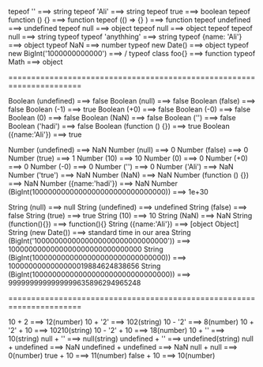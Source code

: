 tepeof '' ===>   string
tepeof 'Ali' ===>   string
tepeof true ===>   boolean
tepeof function () {} ===>   function
tepeof (() => {} ) ===>   function
tepeof undefined ===>   undefined
tepeof null ===>   object
tepeof null ===>   object
tepeof tepeof null ===>   string
typeof typeof 'anythhing' ===>   string
typeof {name: 'Ali'} ===>   object
typeof NaN ===>   number
typeof new Date() ===>   object
typeof new BigInt('1000000000000') ===>   /
typeof class foo{} ===>   function
typeof Math ===>   object


======================================================================


Boolean (undefined) ===>   false
Boolean (null) ===>   false
Boolean (false) ===>   false
Boolean (-1) ===>   true
Boolean (+0) ===>   false
Boolean (-0) ===>   false
Boolean (0) ===>   false
Boolean (NaN) ===>   false
Boolean ('') ===>   false
Boolean ('hadi') ===>   false
Boolean (function () {}) ===>   true
Boolean ({name:'Ali'}) ===>   true



Number (undefined) ===>   NaN
Number (null) ===>   0
Number (false) ===>   0
Number (true) ===>   1
Number (10) ===>   10
Number (0) ===>   0
Number (+0) ===>   0
Number (-0) ===>   0
Number ('') ===>   0
Number ('Ali') ===>   NaN
Number ('true') ===>   NaN
Number (NaN) ===>   NaN
Number (function () {}) ===>   NaN
Number ({name:'hadi'}) ===>   NaN
Number (BigInt(1000000000000000000000000000000)) ===>   1e+30



String (null) ===> null
String (undefined) ===> undefined
String (false) ===> false
String (true) ===> true
String (10) ===> 10
String (NaN) ===> NaN
String (function(){}) ===> function(){}
String ({name:'Ali'}) ===> [object Object]
String (new Date()) ===> standard time in our area
String (BigInt('1000000000000000000000000000000')) ===>   1000000000000000000000000000000
String (BigInt(1000000000000000000000000000000)) ===>   1000000000000000019884624838656
String (BigInt(10000000000000000000000000000000)) ===>   9999999999999999635896294965248


======================================================================


10 + 2 ===>   12(number)
10 + '2' ===>   102(string)
10 - '2' ===>   8(number)
10 + '2' + 10 ===> 10210(string)
10 - '2' + 10 ===> 18(number)
10 + '' ===> 10(string)
null + '' ===> null(string)
undefined + '' ===> undefined(string)
null + undefined ===>   NaN
undefined + undefined ===>   NaN
null + null ===>   0(number)
true + 10 ===>   11(number)
false + 10 ===>   10(number)
